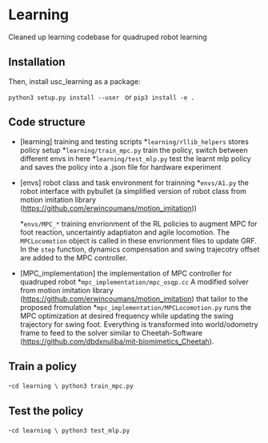 # Learning
Cleaned up learning codebase for quadruped robot learning

## Installation

Then, install usc_learning as a package:

`python3 setup.py install --user `
or 
`pip3 install -e . `


## Code structure

- [learning] training and testing scripts
    *`learning/rllib_helpers` stores policy setup
    *`learning/train_mpc.py` train the policy, switch between different envs in here
    *`learning/test_mlp.py` test the learnt mlp policy and saves the policy into a .json file for hardware experiment
- [envs] robot class and task environment for trainning
    *`envs/A1.py` the robot interface with pybullet (a simplified version of robot class from motion imitation library (https://github.com/erwincoumans/motion_imitation))

    *`envs/MPC_*` training envrionment of the RL policies to augment MPC for foot reaction, uncertaintiy adaptiaton and agile locomotion. The `MPCLocomotion` object is called in these envrionment files to update GRF. In the `step` function, dynamics compensation and swing trajecotry offset are added to the MPC controller.

- [MPC_implementation] the implementation of MPC controller for quadruped robot
    *`mpc_implementation/mpc_osqp.cc` A modified solver from motion imitation library (https://github.com/erwincoumans/motion_imitation) that tailor to the proposed fromulation
    *`mpc_implementation/MPCLocomotion.py` runs the MPC optimization at desired frequency while updating the swing trajectory for swing foot. Everything is transformed into world/odometry frame to feed to the solver similar to Cheetah-Software (https://github.com/dbdxnuliba/mit-biomimetics_Cheetah). 

## Train a policy
-`cd learning \ python3 train_mpc.py` 

## Test the policy
-`cd learning \ python3 test_mlp.py` 
